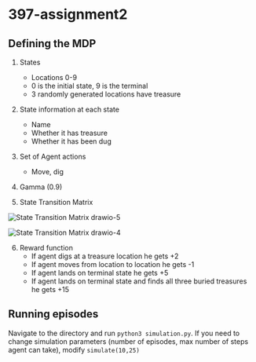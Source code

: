 # 397-assignment2

## Defining the MDP

1. States

   - Locations 0-9
   - 0 is the initial state, 9 is the terminal
   - 3 randomly generated locations have treasure

2. State information at each state
   - Name
   - Whether it has treasure
   - Whether it has been dug
  
4. Set of Agent actions
   - Move, dig
  
5. Gamma (0.9)
  
6. State Transition Matrix

![State Transition Matrix drawio-5](https://github.com/wxue24/397-assignment2/assets/64175276/0178e631-929a-4ea4-b1bd-d094ba20e325)

![State Transition Matrix drawio-4](https://github.com/wxue24/397-assignment2/assets/64175276/4ba97d8e-0f78-4bcb-8882-bed7bcf39d6f)


6. Reward function
   - If agent digs at a treasure location he gets +2 
   - If agent moves from location to location he gets -1
   - If agent lands on terminal state he gets +5
   - If agent lands on terminal state and finds all three buried treasures he gets +15

## Running episodes

Navigate to the directory and run `python3 simulation.py`. If you need to change simulation parameters (number of episodes, max number of steps agent can take), modify `simulate(10,25)`

